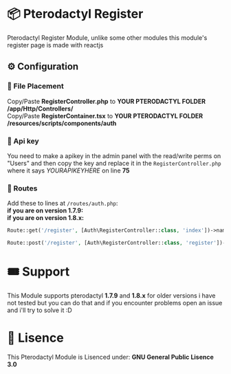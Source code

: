 # 📦 Pterodactyl Register
Pterodactyl Register Module, unlike some other modules this module's register page is made with reactjs

## ⚙️ Configuration

### 📄 File Placement
Copy/Paste __RegisterController.php__ to __YOUR PTERODACTYL FOLDER /app/Http/Controllers/__<br>
Copy/Paste __RegisterContainer.tsx__ to __YOUR PTERODACTYL FOLDER /resources/scripts/components/auth__

### 🔑 Api key
You need to make a apikey in the admin panel with the read/write perms on "Users"
and then copy the key and replace it in the `RegisterController.php` where it says *YOURAPIKEYHERE* on line __75__

### 🔗 Routes
Add these to lines at `/routes/auth.php`:<br>
**if you are on version __1.7.9__:**<br>
**if you are on version __1.8.x__:**<br>
```php
Route::get('/register', [Auth\RegisterController::class, 'index'])->name('auth.register');
```

```php
Route::post('/register', [Auth\RegisterController::class, 'register'])->name('auth.register.url')->middleware('recaptcha');
```

# 🎟️ Support
This Module supports pterodactyl __1.7.9__ and __1.8.x__
for older versions i have not tested but you can do that and if you encounter problems
open an issue and i'll try to solve it :D

# 📄 Lisence
This Pterodactyl Module is Lisenced under: **GNU General Public Lisence 3.0**
